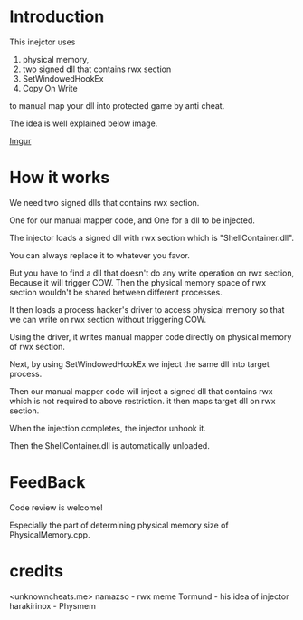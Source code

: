 # Introduction

This inejctor uses 

1. physical memory,
2. two signed dll that contains rwx section
3. SetWindowedHookEx
4. Copy On Write

to manual map your dll into protected game by anti cheat.



The idea is well explained below image.

[Imgur](https://imgur.com/AJojXut)

# How it works

We need two signed dlls that contains rwx section.

One for our manual mapper code, and One for a dll to be injected.



The injector loads a signed dll with rwx section which is "ShellContainer.dll".

You can always replace it to whatever you favor. 

But you have to find a dll that doesn't do any write operation on rwx section, Because it will trigger COW. Then the physical memory space of rwx section wouldn't be shared between different processes.

It then loads a process hacker's driver to access physical memory so that we can write on rwx section without triggering COW.

Using the driver, it writes manual mapper code directly on physical memory of rwx section.

Next, by using SetWindowedHookEx we inject the same dll into target process.

Then our manual mapper code will inject a signed dll that contains rwx which is not required to above restriction. it then maps target dll on rwx section.

When the injection completes, the injector unhook it. 

Then the ShellContainer.dll is automatically unloaded.



# FeedBack

Code review is welcome!

Especially the part of determining physical memory size of PhysicalMemory.cpp.



# credits 

<unknowncheats.me>
namazso - rwx meme
Tormund - his idea of injector
harakirinox - Physmem